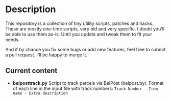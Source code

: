 Description
==============

This repository is a collection of tiny utility scripts, patches and hacks.
These are mostly one-time scripts, very old and very specific. I doubt you'll be able to use them as-is. Until you update and tweak them to fit your needs.

And if by chance you fix some bugs or add new features, feel free to submit a pull request. I'll be happy to merge it.

Current content
---------------
*	**belposttrack.py**
	Script to track parcels via BelPost (belpost.by). 
	Format of each line in the input file with track numbers:
	``Track Number - Item name - Extra description``
